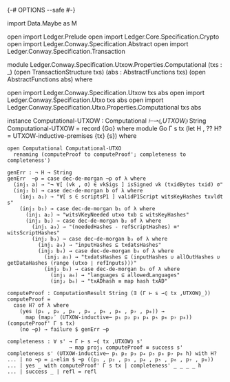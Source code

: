 {-# OPTIONS --safe #-}

import Data.Maybe as M

open import Ledger.Prelude
open import Ledger.Core.Specification.Crypto
open import Ledger.Conway.Specification.Abstract
open import Ledger.Conway.Specification.Transaction

module Ledger.Conway.Specification.Utxow.Properties.Computational
  (txs : _) (open TransactionStructure txs)
  (abs : AbstractFunctions txs) (open AbstractFunctions abs)
  where

open import Ledger.Conway.Specification.Utxow txs abs
open import Ledger.Conway.Specification.Utxo txs abs
open import Ledger.Conway.Specification.Utxo.Properties.Computational txs abs

instance
  Computational-UTXOW : Computational _⊢_⇀⦇_,UTXOW⦈_ String
  Computational-UTXOW = record {Go}
    where module Go Γ s tx (let H , ⁇ H? = UTXOW-inductive-premises {tx} {s}) where

    open Computational Computational-UTXO
      renaming (computeProof to computeProof'; completeness to completeness')

    genErr : ¬ H → String
    genErr  ¬p = case dec-de-morgan ¬p of λ where
      (inj₁ a) → "¬ ∀[ (vk , σ) ∈ vkSigs ] isSigned vk (txidBytes txid) σ"
      (inj₂ b) → case dec-de-morgan b of λ where
        (inj₁ a₁) → "∀[ s ∈ scriptsP1 ] validP1Script witsKeyHashes txvldt s"
        (inj₂ b₁) → case dec-de-morgan b₁ of λ where
          (inj₁ a₂) → "witsVKeyNeeded utxo txb ⊆ witsKeyHashes"
          (inj₂ b₂) → case dec-de-morgan b₂ of λ where
            (inj₁ a₃) → "(neededHashes - refScriptHashes) ≡ᵉ witsScriptHashes"
            (inj₂ b₃) → case dec-de-morgan b₃ of λ where
              (inj₁ a₄) → "inputHashes ⊆ txdatsHashes"
              (inj₂ b₄) → case dec-de-morgan b₄ of λ where
                (inj₁ a₅) → "txdatsHashes ⊆ (inputHashes ∪ allOutHashes ∪ getDataHashes (range (utxo ∣ refInputs)))"
                (inj₂ b₅) → case dec-de-morgan b₅ of λ where
                  (inj₁ a₆) → "languages ⊆ allowedLanguages"
                  (inj₂ b₆) → "txADhash ≡ map hash txAD"

    computeProof : ComputationResult String (∃ (Γ ⊢ s ⇀⦇ tx ,UTXOW⦈_))
    computeProof =
      case H? of λ where
        (yes (p₁ , p₂ , p₃ , p₄ , p₅ , p₆ , p₇ , p₈)) →
          map (map₂′ (UTXOW-inductive⋯ p₁ p₂ p₃ p₄ p₅ p₆ p₇ p₈)) (computeProof' Γ s tx)
        (no ¬p) → failure $ genErr ¬p

    completeness : ∀ s' → Γ ⊢ s ⇀⦇ tx ,UTXOW⦈ s'
                        → map proj₁ computeProof ≡ success s'
    completeness s' (UTXOW-inductive⋯ p₁ p₂ p₃ p₄ p₅ p₆ p₇ p₈ h) with H?
    ... | no ¬p = ⊥-elim $ ¬p ((p₁ , p₂ , p₃ , p₄ , p₅ , p₆ , p₇ , p₈))
    ... | yes _ with computeProof' Γ s tx | completeness' _ _ _ _ h
    ... | success _ | refl = refl
